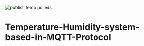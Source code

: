 ![publish temp με leds ](https://github.com/user-attachments/assets/43060f08-caab-4818-852a-76481909f255)

# Temperature-Humidity-system-based-in-MQTT-Protocol
